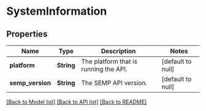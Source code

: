 # SystemInformation

## Properties
Name | Type | Description | Notes
------------ | ------------- | ------------- | -------------
**platform** | **String** | The platform that is running the API. | [default to null]
**semp_version** | **String** | The SEMP API version. | [default to null]

[[Back to Model list]](../README.md#documentation-for-models) [[Back to API list]](../README.md#documentation-for-api-endpoints) [[Back to README]](../README.md)


